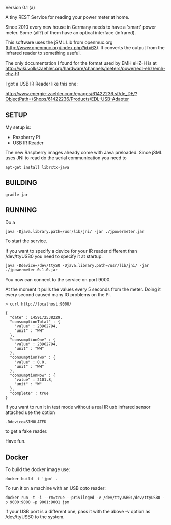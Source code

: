 Version 0.1 (a)

A tiny REST Service for reading your power meter at home.

Since 2010 every new house in Germany needs to have a 'smart' power meter. Some (all?) of them have an optical
interface (infrared).

This software uses the jSML Lib from openmuc.org (http://www.openmuc.org/index.php?id=63). It converts the output
from the infrared reader to something useful.

The only documentation I found for the  format used by EMH eHZ-H  is at
http://wiki.volkszaehler.org/hardware/channels/meters/power/edl-ehz/emh-ehz-h1

I got a USB IR Reader like this one:

http://www.energie-zaehler.com/epages/61422236.sf/de_DE/?ObjectPath=/Shops/61422236/Products/EDL-USB-Adapter


SETUP
-----

My setup is:
- Raspberry Pi
- USB IR Reader

The new Raspberry images already come with Java preloaded. Since jSML uses JNI to read do the serial communication
you need to

```
apt-get install librxtx-java
```

BUILDING
--------

```
gradle jar
```

RUNNING
-------

Do a

```
java -Djava.library.path=/usr/lib/jni/ -jar ./jpowermeter.jar
```

To start the service.

If you want to specify a device for your IR reader different than /dev/ttyUSB0 you need to specify it at startup.

```
java -Ddevice=/dev/ttyS0 -Djava.library.path=/usr/lib/jni/ -jar ./jpowermeter-0.1.0.jar  
```

You now can connect to the service on port 9000.

At the moment it pulls the values every 5 seconds from the meter. Doing it every second caused many IO problems on the
Pi.

```
> curl http://localhost:9000/

{
  "date" : 1459172538229,
  "consumptionTotal" : {
    "value" : 23962794,
    "unit" : "WH"
  },
  "consumptionOne" : {
    "value" : 23962794,
    "unit" : "WH"
  },
  "consumptionTwo" : {
    "value" : 0.0,
    "unit" : "WH"
  },
  "consumptionNow" : {
    "value" : 2101.8,
    "unit" : "W"
  },
  "complete" : true
}

```

If you want to run it in test mode without a real IR usb infrared sensor attached use the option
```
-Ddevice=SIMULATED
```

to get a fake reader.

Have fun.

Docker
------

To build the docker image use:

```
docker build -t 'jpm' .
```

To run it on a machine with an USB opto reader:

```
docker run -t -i --rm=true --privileged -v /dev/ttyUSB0:/dev/ttyUSB0 -p 9000:9000 -p 9001:9001 jpm
```

if your USB port is a different one, pass it with the above -v option as /dev/ttyUSB0 to the system.

